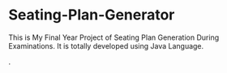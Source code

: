 # Seating-Plan-Generator

This is My Final Year Project of Seating Plan Generation During Examinations. It is totally developed using Java Language.

































































































































































































































































































































































































































































































.






































